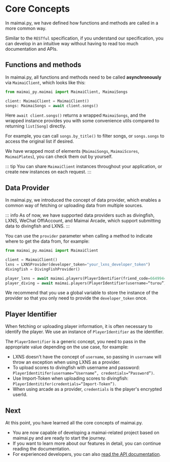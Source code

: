 # Core Concepts

In maimai.py, we have defined how functions and methods are called in a more common way.

Similar to the `RESTful` specification, if you understand our specification, you can develop in an intuitive way without having to read too much documentation and APIs.

## Functions and methods

In maimai.py, all functions and methods need to be called **asynchronously** via ``MaimaiClient``, which looks like this:

```python
from maimai_py.maimai import MaimaiClient, MaimaiSongs

client: MaimaiClient = MaimaiClient()
songs: MaimaiSongs = await client.songs()
```

Here `await client.songs()` returns a wrapped `MaimaiSongs`, and the wrapped instance provides you with some convenience utils compared to returning `list[Song]` directly.

For example, you can call `songs.by_title()` to filter songs, or `songs.songs` to access the original list if desired.

We have wrapped most of elements (`MaimaiSongs`, `MaimaiScores`, `MaimaiPlates`), you can check them out by yourself.

::: tip
You can share `MaimaiClient` instances throughout your application, or create new instances on each request.
:::

## Data Provider

In maimai.py, we introduced the concept of data provider, which enables a common way of fetching or uploading data from multiple sources.

::: info
As of now, we have supported data providers such as divingfish, LXNS, WeChat OffiAccount, and Maimai Arcade, which support submitting data to divingfish and LXNS.
:::

You can use the `provider` parameter when calling a method to indicate where to get the data from, for example:

```python
from maimai_py.maimai import MaimaiClient

client = MaimaiClient()
lxns = LXNSProvider(developer_token="your_lxns_developer_token")
divingfish = DivingFishProvider()

player_lxns = await maimai.players(PlayerIdentifier(friend_code=664994421382429), provider=lxns)
player_diving = await maimai.players(PlayerIdentifier(username=“turou”), provider=divingfish)
```

We recommend that you use a global variable to store the instance of the provider so that you only need to provide the `developer_token` once.

## Player Identifier

When fetching or uploading player information, it is often necessary to identify the player. We use an instance of ``PlayerIdentifier`` as the identifier.

The `PlayerIdentifier` is a generic concept, you need to pass in the appropriate value depending on the use case, for example:

- LXNS doesn't have the concept of `username`, so passing in `username` will throw an exception when using LXNS as a provider.
- To upload scores to divingfish with username and password: `PlayerIdentitifer(username=“Username”, credentials=“Password”)`.
- Use Import-Token when uploading scores to divingfish: `PlayerIdentitifer(credentials=“Import-Token”)`.
- When using arcade as a provider, `credentials` is the player's encrypted userId.

## Next

At this point, you have learned all the core concepts of maimai.py.

- You are now capable of developing a maimai-related project based on maimai.py and are ready to start the journey.
- If you want to learn more about our features in detail, you can continue reading the documentation.
- For experienced developers, you can also [read the API documentation](https://api.maimai.turou.fun/maimai_py).